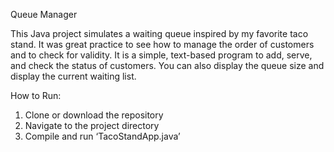 Queue Manager

This Java project simulates a waiting queue inspired by my favorite taco stand. It was great practice to see how to manage the order of customers and to check for validity. It is a simple, text-based program to add, serve, and check the status of customers. You can also display the queue size and display the current waiting list. 

How to Run:

1.	Clone or download the repository
2.	Navigate to the project directory
3.	Compile and run ‘TacoStandApp.java’
